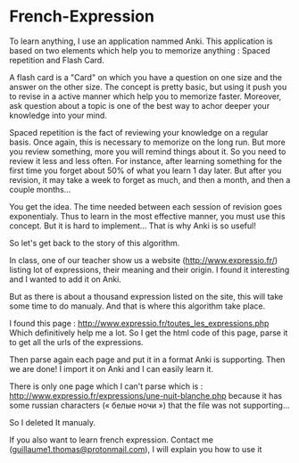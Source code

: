 # French-Expression


To learn anything, I use an application nammed Anki. This application is based on two elements which help you to memorize anything : Spaced repetition and Flash Card.

A flash card is a "Card" on which you have a question on one size and the answer on the other size. The concept is pretty basic, but using it push you to revise in a active manner which help you to memorize faster. Moreover, ask question about a topic is one of the best way to achor deeper your knowledge into your mind.

Spaced repetition is the fact of reviewing your knowledge on a regular basis. Once again, this is necessary to memorize on the long run. But more you review something, more you will remind things about it. So you need to review it less and less often. For instance, after learning something for the first time you forget about 50% of what you learn 1 day later. But after you revision, it may take a week to forget as much, and then a month, and then a couple months...

You get the idea. The time needed between each session of revision goes exponentialy. Thus to learn in the most effective manner, you must use this concept. But it is hard to implement... That is why Anki is so useful!

So let's get back to the story of this algorithm.

In class, one of our teacher show us a website (http://www.expressio.fr/) listing lot of expressions, their meaning and their origin. I found it interesting and I wanted to add it on Anki.

But as there is about a thousand expression listed on the site, this will take some time to do manualy. And that is where this algorithm take place.

I found this page : http://www.expressio.fr/toutes_les_expressions.php Which definitively help me a lot.
So I get the html code of this page, parse it to get all the urls of the expressions.

Then parse again each page and put it in a format Anki is supporting. Then we are done! I import it on Anki and I can easily learn it.

There is only one page which I can't parse which is : http://www.expressio.fr/expressions/une-nuit-blanche.php because it has some russian characters (« белые ночи ») that the file was not supporting... 

So I deleted It manualy.

If you also want to learn french expression. Contact me (guillaume1.thomas@protonmail.com), I will explain you how to use it
